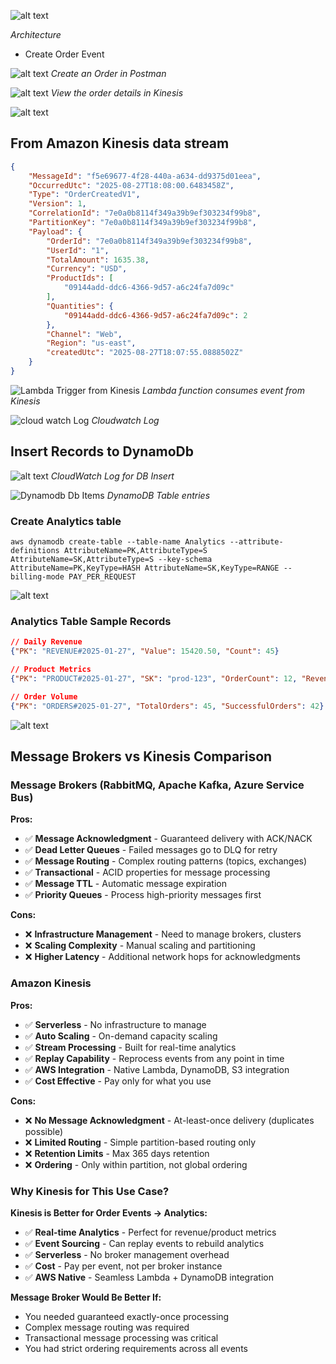 


![alt text](image-8.png)

*Architecture*

- Create Order Event

![alt text](image-3.png)
*Create an Order in Postman*

![alt text](image-1.png)
*View the order details in Kinesis*

![alt text](image-2.png)

## From Amazon Kinesis data stream
```json
{
    "MessageId": "f5e69677-4f28-440a-a634-dd9375d01eea",
    "OccurredUtc": "2025-08-27T18:08:00.6483458Z",
    "Type": "OrderCreatedV1",
    "Version": 1,
    "CorrelationId": "7e0a0b8114f349a39b9ef303234f99b8",
    "PartitionKey": "7e0a0b8114f349a39b9ef303234f99b8",
    "Payload": {
        "OrderId": "7e0a0b8114f349a39b9ef303234f99b8",
        "UserId": "1",
        "TotalAmount": 1635.38,
        "Currency": "USD",
        "ProductIds": [
            "09144add-ddc6-4366-9d57-a6c24fa7d09c"
        ],
        "Quantities": {
            "09144add-ddc6-4366-9d57-a6c24fa7d09c": 2
        },
        "Channel": "Web",
        "Region": "us-east",
        "createdUtc": "2025-08-27T18:07:55.0888502Z"
    }
}
```
![Lambda Trigger from Kinesis](image-5.png)
*Lambda function consumes event from Kinesis*

![cloud watch Log](image-4.png)
*Cloudwatch Log*


## Insert Records to DynamoDb
![alt text](image-6.png)
*CloudWatch Log for DB Insert*

![Dynamodb Db Items](image-7.png)
*DynamoDB Table entries*

### Create Analytics table
```cli
aws dynamodb create-table --table-name Analytics --attribute-definitions AttributeName=PK,AttributeType=S AttributeName=SK,AttributeType=S --key-schema AttributeName=PK,KeyType=HASH AttributeName=SK,KeyType=RANGE --billing-mode PAY_PER_REQUEST

```
![alt text](image-9.png)

### Analytics Table Sample Records
```json
// Daily Revenue
{"PK": "REVENUE#2025-01-27", "Value": 15420.50, "Count": 45}

// Product Metrics  
{"PK": "PRODUCT#2025-01-27", "SK": "prod-123", "OrderCount": 12, "Revenue": 2400}

// Order Volume
{"PK": "ORDERS#2025-01-27", "TotalOrders": 45, "SuccessfulOrders": 42}
```

![alt text](image-11.png)

## Message Brokers vs Kinesis Comparison

### Message Brokers (RabbitMQ, Apache Kafka, Azure Service Bus)

**Pros:**
- ✅ **Message Acknowledgment** - Guaranteed delivery with ACK/NACK
- ✅ **Dead Letter Queues** - Failed messages go to DLQ for retry
- ✅ **Message Routing** - Complex routing patterns (topics, exchanges)
- ✅ **Transactional** - ACID properties for message processing
- ✅ **Message TTL** - Automatic message expiration
- ✅ **Priority Queues** - Process high-priority messages first

**Cons:**
- ❌ **Infrastructure Management** - Need to manage brokers, clusters
- ❌ **Scaling Complexity** - Manual scaling and partitioning
- ❌ **Higher Latency** - Additional network hops for acknowledgments

### Amazon Kinesis

**Pros:**
- ✅ **Serverless** - No infrastructure to manage
- ✅ **Auto Scaling** - On-demand capacity scaling
- ✅ **Stream Processing** - Built for real-time analytics
- ✅ **Replay Capability** - Reprocess events from any point in time
- ✅ **AWS Integration** - Native Lambda, DynamoDB, S3 integration
- ✅ **Cost Effective** - Pay only for what you use

**Cons:**
- ❌ **No Message Acknowledgment** - At-least-once delivery (duplicates possible)
- ❌ **Limited Routing** - Simple partition-based routing only
- ❌ **Retention Limits** - Max 365 days retention
- ❌ **Ordering** - Only within partition, not global ordering

### Why Kinesis for This Use Case?

**Kinesis is Better for Order Events → Analytics:**
- ✅ **Real-time Analytics** - Perfect for revenue/product metrics
- ✅ **Event Sourcing** - Can replay events to rebuild analytics
- ✅ **Serverless** - No broker management overhead
- ✅ **Cost** - Pay per event, not per broker instance
- ✅ **AWS Native** - Seamless Lambda + DynamoDB integration

**Message Broker Would Be Better If:**
- You needed guaranteed exactly-once processing
- Complex message routing was required
- Transactional message processing was critical
- You had strict ordering requirements across all events